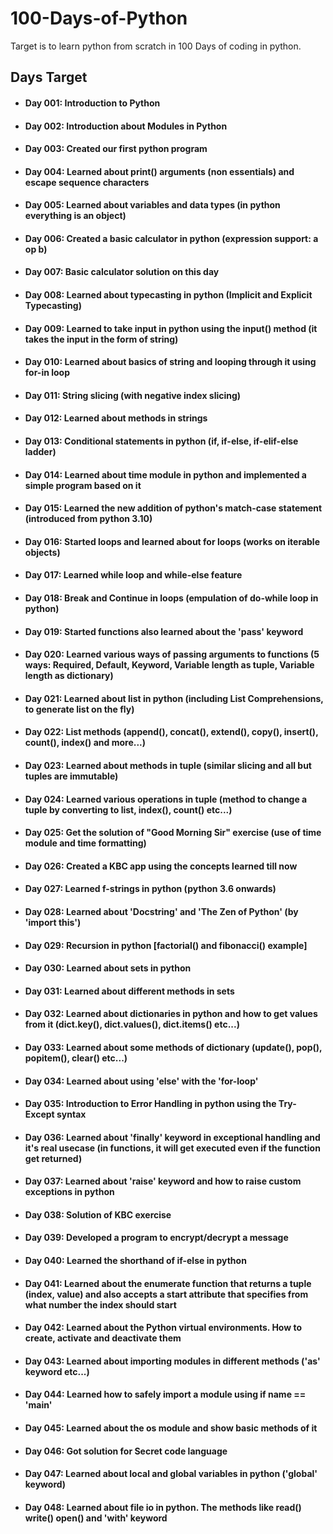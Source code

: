 # 100-Days-of-Python
Target is to learn python from scratch in 100 Days of coding in python.

## Days Target
- #### Day 001: Introduction to Python
- #### Day 002: Introduction about Modules in Python
- #### Day 003: Created our first python program
- #### Day 004: Learned about print() arguments (non essentials) and escape sequence characters
- #### Day 005: Learned about variables and data types (in python everything is an object)
- #### Day 006: Created a basic calculator in python (expression support: a op b)
- #### Day 007: Basic calculator solution on this day
- #### Day 008: Learned about typecasting in python (Implicit and Explicit Typecasting)
- #### Day 009: Learned to take input in python using the input() method (it takes the input in the form of string)
- #### Day 010: Learned about basics of string and looping through it using for-in loop
- #### Day 011: String slicing (with negative index slicing)
- #### Day 012: Learned about methods in strings
- #### Day 013: Conditional statements in python (if, if-else, if-elif-else ladder)
- #### Day 014: Learned about time module in python and implemented a simple program based on it
- #### Day 015: Learned the new addition of python's match-case statement (introduced from python 3.10)
- #### Day 016: Started loops and learned about for loops (works on iterable objects)
- #### Day 017: Learned while loop and while-else feature
- #### Day 018: Break and Continue in loops (empulation of do-while loop in python)
- #### Day 019: Started functions also learned about the 'pass' keyword
- #### Day 020: Learned various ways of passing arguments to functions (5 ways: Required, Default, Keyword, Variable length as tuple, Variable length as dictionary)
- #### Day 021: Learned about list in python (including List Comprehensions, to generate list on the fly)
- #### Day 022: List methods (append(), concat(), extend(), copy(), insert(), count(), index() and more...)
- #### Day 023: Learned about methods in tuple (similar slicing and all but tuples are immutable)
- #### Day 024: Learned various operations in tuple (method to change a tuple by converting to list, index(), count() etc...)
- #### Day 025: Get the solution of "Good Morning Sir" exercise (use of time module and time formatting)
- #### Day 026: Created a KBC app using the concepts learned till now
- #### Day 027: Learned f-strings in python (python 3.6 onwards)
- #### Day 028: Learned about 'Docstring' and 'The Zen of Python' (by 'import this')
- #### Day 029: Recursion in python [factorial() and fibonacci() example]
- #### Day 030: Learned about sets in python
- #### Day 031: Learned about different methods in sets
- #### Day 032: Learned about dictionaries in python and how to get values from it (dict.key(), dict.values(), dict.items() etc...)
- #### Day 033: Learned about some methods of dictionary (update(), pop(), popitem(), clear() etc...)
- #### Day 034: Learned about using 'else' with the 'for-loop'
- #### Day 035: Introduction to Error Handling in python using the Try-Except syntax
- #### Day 036: Learned about 'finally' keyword in exceptional handling and it's real usecase (in functions, it will get executed even if the function get returned)
- #### Day 037: Learned about 'raise' keyword and how to raise custom exceptions in python
- #### Day 038: Solution of KBC exercise
- #### Day 039: Developed a program to encrypt/decrypt a message
- #### Day 040: Learned the shorthand of if-else in python
- #### Day 041: Learned about the enumerate function that returns a tuple (index, value) and also accepts a start attribute that specifies from what number the index should start
- #### Day 042: Learned about the Python virtual environments. How to create, activate and deactivate them
- #### Day 043: Learned about importing modules in different methods ('as' keyword etc...)
- #### Day 044: Learned how to safely import a module using if __name__ == '__main__'
- #### Day 045: Learned about the os module and show basic methods of it
- #### Day 046: Got solution for Secret code language
- #### Day 047: Learned about local and global variables in python ('global' keyword)
- #### Day 048: Learned about file io in python. The methods like read() write() open() and 'with' keyword
